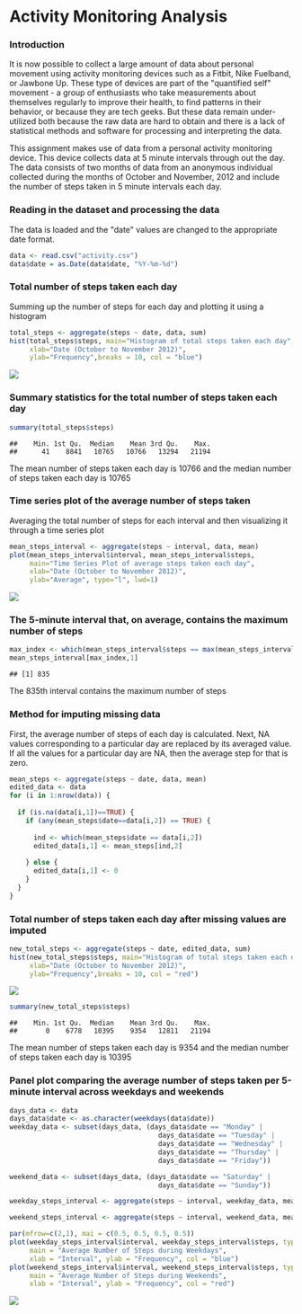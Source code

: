 # Activity Monitoring Analysis



### Introduction
It is now possible to collect a large amount of data about personal movement using activity monitoring devices such as a Fitbit, Nike Fuelband, or Jawbone Up. These type of devices are part of the "quantified self" movement - a group of enthusiasts who take measurements about themselves regularly to improve their health, to find patterns in their behavior, or because they are tech geeks. But these data remain under-utilized both because the raw data are hard to obtain and there is a lack of statistical methods and software for processing and interpreting the data.

This assignment makes use of data from a personal activity monitoring device. This device collects data at 5 minute intervals through out the day. The data consists of two months of data from an anonymous individual collected during the months of October and November, 2012 and include the number of steps taken in 5 minute intervals each day.

### Reading in the dataset and processing the data
The data is loaded and the "date" values are changed to the appropriate date format.

```r
data <- read.csv("activity.csv")
data$date = as.Date(data$date, "%Y-%m-%d")
```


### Total number of steps taken each day
Summing up the number of steps for each day and plotting it using a histogram

```r
total_steps <- aggregate(steps ~ date, data, sum)
hist(total_steps$steps, main="Histogram of total steps taken each day", 
     xlab="Date (October to November 2012)", 
     ylab="Frequency",breaks = 10, col = "blue")
```

![](PA1_template_files/figure-html/Hist-1.png)<!-- -->


### Summary statistics for the total number of steps taken each day

```r
summary(total_steps$steps)
```

```
##    Min. 1st Qu.  Median    Mean 3rd Qu.    Max. 
##      41    8841   10765   10766   13294   21194
```
The mean number of steps taken each day is 10766 and the median number of steps taken each day is 10765

### Time series plot of the average number of steps taken
Averaging the total number of steps for each interval and then visualizing it through a time series plot

```r
mean_steps_interval <- aggregate(steps ~ interval, data, mean)
plot(mean_steps_interval$interval, mean_steps_interval$steps, 
     main="Time Series Plot of average steps taken each day", 
     xlab="Date (October to November 2012)", 
     ylab="Average", type="l", lwd=1)
```

![](PA1_template_files/figure-html/Tseries-1.png)<!-- -->


### The 5-minute interval that, on average, contains the maximum number of steps

```r
max_index <- which(mean_steps_interval$steps == max(mean_steps_interval$steps))
mean_steps_interval[max_index,1]
```

```
## [1] 835
```
The 835th interval contains the maximum number of steps

### Method for imputing missing data
First, the average number of steps of each day is calculated. Next, NA values corresponding to a particular day are replaced by its averaged value. If all the values for a particular day are NA, then the average step for that is zero.

```r
mean_steps <- aggregate(steps ~ date, data, mean)
edited_data <- data
for (i in 1:nrow(data)) {
  
  if (is.na(data[i,1])==TRUE) {
    if (any(mean_steps$date==data[i,2]) == TRUE) {
      
      ind <- which(mean_steps$date == data[i,2])
      edited_data[i,1] <- mean_steps[ind,2]
      
    } else {
      edited_data[i,1] <- 0
    }
  }
}
```


### Total number of steps taken each day after missing values are imputed

```r
new_total_steps <- aggregate(steps ~ date, edited_data, sum)
hist(new_total_steps$steps, main="Histogram of total steps taken each day", 
     xlab="Date (October to November 2012)", 
     ylab="Frequency",breaks = 10, col = "red")
```

![](PA1_template_files/figure-html/Hist2-1.png)<!-- -->

```r
summary(new_total_steps$steps)
```

```
##    Min. 1st Qu.  Median    Mean 3rd Qu.    Max. 
##       0    6778   10395    9354   12811   21194
```
The mean number of steps taken each day is 9354 and the median number of steps taken each day is 10395

### Panel plot comparing the average number of steps taken per 5-minute interval across weekdays and weekends

```r
days_data <- data
days_data$date <- as.character(weekdays(data$date))
weekday_data <- subset(days_data, (days_data$date == "Monday" | 
                                     days_data$date == "Tuesday" |
                                     days_data$date == "Wednesday" |
                                     days_data$date == "Thursday" |
                                     days_data$date == "Friday"))

weekend_data <- subset(days_data, (days_data$date == "Saturday" | 
                                     days_data$date == "Sunday"))

weekday_steps_interval <- aggregate(steps ~ interval, weekday_data, mean)

weekend_steps_interval <- aggregate(steps ~ interval, weekend_data, mean)

par(mfrow=c(2,1), mai = c(0.5, 0.5, 0.5, 0.5))
plot(weekday_steps_interval$interval, weekday_steps_interval$steps, type = "l", 
     main = "Average Number of Steps during Weekdays", 
     xlab = "Interval", ylab = "Frequency", col = "blue")
plot(weekend_steps_interval$interval, weekend_steps_interval$steps, type = "l", 
     main = "Average Number of Steps during Weekends", 
     xlab = "Interval", ylab = "Frequency", col = "red")
```

![](PA1_template_files/figure-html/panel-1.png)<!-- -->
